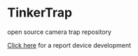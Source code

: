 # TinkerTrap
open source camera trap repository

[Click here](documents/development.md) for a report device development
